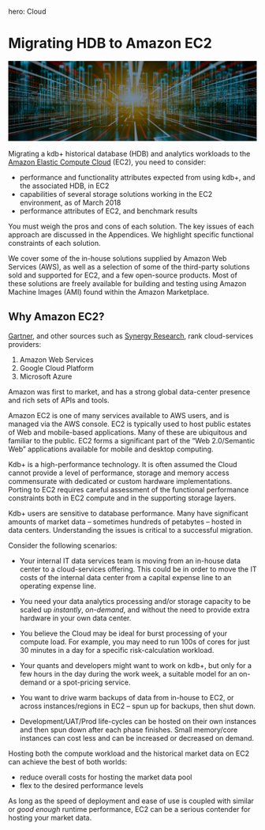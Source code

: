 hero: Cloud

# Migrating HDB to Amazon EC2 

![Amazon Elastic Compute Cloud](img/media/ec2.png)

Migrating a kdb+ historical database (HDB) and analytics workloads to the [Amazon Elastic Compute Cloud](https://aws.amazon.com/ec2/) (EC2), you need to consider:

-   performance and functionality attributes expected from using kdb+, and the associated HDB, in EC2
-   capabilities of several storage solutions working in the EC2
environment, as of March 2018
-  performance attributes of EC2, and benchmark results

You must weigh the pros and cons of each solution.
The key issues of each approach are discussed in the Appendices. 
We highlight specific functional constraints of each solution. 

We cover some of the in-house solutions supplied by Amazon Web Services (AWS), as well as a selection of some of the third-party solutions sold and supported for EC2, and a few open-source products. Most of these solutions are freely available for building and testing using Amazon Machine Images (AMI) found within the Amazon Marketplace.


## Why Amazon EC2?

[Gartner](http://fortune.com/2017/06/15/gartner-cloud-rankings/),
and other sources such as [Synergy
Research](https://www.srgresearch.com/articles/microsoft-google-and-ibm-charge-public-cloud-expense-smaller-providers),
rank cloud-services providers:

1. Amazon Web Services
2. Google Cloud Platform
3. Microsoft Azure 

Amazon was first to market, and has a strong global data-center presence and rich sets of APIs and tools.

Amazon EC2 is one of many services available to AWS users, and is managed via the AWS console. EC2 is typically used to host public estates of Web and mobile-based applications. Many of these are ubiquitous and familiar to the public. EC2 forms a significant part of the “Web 2.0/Semantic Web” applications available for mobile and desktop computing.

Kdb+ is a high-performance technology. It is often assumed the Cloud cannot provide a level of performance, storage and memory access commensurate with dedicated or custom hardware implementations. Porting to EC2 requires careful assessment of the functional performance constraints both in EC2 compute and in the supporting storage layers.

Kdb+ users are sensitive to database performance. Many have significant amounts of market data – sometimes hundreds of petabytes – hosted in data centers. Understanding the issues is critical to a successful migration.

Consider the following scenarios:

-   Your internal IT data services team is moving from an in-house data center to a cloud-services offering. This could be in order to move the IT costs of the internal data center from a capital expense line to an operating expense line.

-   You need your data analytics processing and/or storage capacity to be scaled up _instantly_, _on-demand_, and without the need to provide extra hardware in your own data center.

-   You believe the Cloud may be ideal for burst processing of your compute load. For example, you may need to run 100s of cores for just 30 minutes in a day for a specific risk-calculation workload.

-   Your quants and developers might want to work on kdb+, but only for a few hours in the day during the work week, a suitable model for an on-demand or a spot-pricing service.

-   You want to drive warm backups of data from in-house to EC2, or across instances/regions in EC2 – spun up for backups, then shut down.

-   Development/UAT/Prod life-cycles can be hosted on their own instances and then spun down after each phase finishes. Small memory/core instances can cost less and can be increased or decreased on demand.

Hosting both the compute workload and the historical market data on
EC2 can achieve the best of both worlds: 

-   reduce overall costs for hosting the market data pool
-   flex to the desired performance levels

As long as the speed of deployment and ease of use is coupled with similar or _good enough_ runtime performance, EC2 can be a serious contender for hosting your market data.


